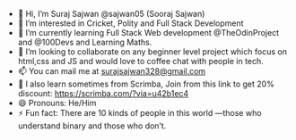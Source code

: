 - 👋 Hi, I’m Suraj Sajwan @sajwan05 (Sooraj Sajwan)
- 👀 I’m interested in Cricket, Polity and Full Stack Development
- 🌱 I’m currently learning Full Stack Web development @TheOdinProject and @100Devs and Learning Maths.
- 💞️ I’m looking to collaborate on any beginner level project which focus on html,css and JS and would love to coffee chat with people in tech.
- 📫 You can mail me at surajsajwan328@gmail.com
- 🐢 I also learn sometimes from Scrimba, Join from this link to get 20% discount: https://scrimba.com/?via=u42b1ec4
- 😄 Pronouns: He/Him
- ⚡ Fun fact: There are 10 kinds of people in this world —those who understand binary and those who don’t.

<!---
sajwan05/sajwan05 is a ✨ special ✨ repository because its `README.md` (this file) appears on your GitHub profile.
You can click the Preview link to take a look at your changes.
--->
